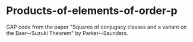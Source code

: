 # Products-of-elements-of-order-p
GAP code from the paper "Squares of conjugacy classes and a variant on the Baer--Suzuki Theorem" by Parker--Saunders.
